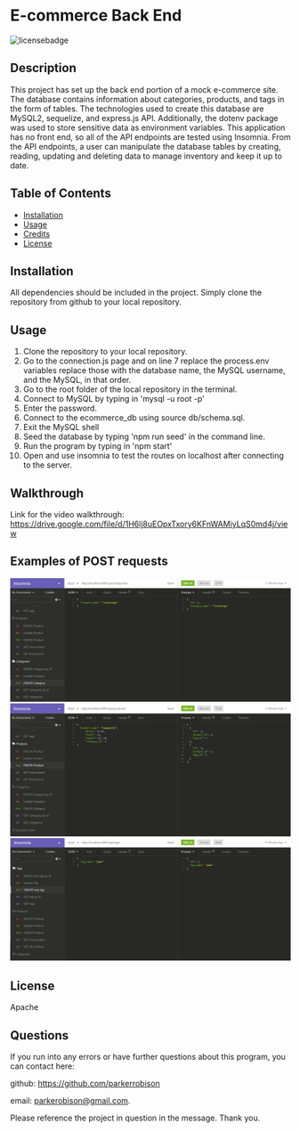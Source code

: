 # E-commerce Back End

  ![licensebadge](https://img.shields.io/badge/license-Apache-blue)

  ## Description 
  
  This project has set up the back end portion of a mock e-commerce site. The database contains information about categories, products, and tags in the form of tables. The technologies used to create this database are MySQL2, sequelize, and express.js API. Additionally, the dotenv package was used to store sensitive data as environment variables. This application has no front end, so all of the API endpoints are tested using Insomnia. From the API endpoints, a user can manipulate the database tables by creating, reading, updating and deleting data to manage inventory and keep it up to date. 
  
  
  ## Table of Contents
  
  * [Installation](#installation)
  * [Usage](#usage)
  * [Credits](#credits)
  * [License](#license)
  

  ## Installation
  
  All dependencies should be included in the project. Simply clone the repository from github to your local repository.
  
  ## Usage 

  1) Clone the repository to your local repository. 
  2) Go to the connection.js page and on line 7 replace the process.env variables replace those with the database name, the MySQL username, and the MySQL, in that order. 
  3) Go to the root folder of the local repository in the terminal. 
  4) Connect to MySQL by typing in 'mysql -u root -p' 
  5) Enter the password. 
  6) Connect to the ecommerce_db using source db/schema.sql. 
  7) Exit the MySQL shell 
  8) Seed the database by typing 'npm run seed' in the command line. 
  9) Run the program by typing in 'npm start' 
  10) Open and use insomnia to test the routes on localhost after connecting to the server.
  
  ## Walkthrough
  Link for the video walkthrough: https://drive.google.com/file/d/1H6lj8uEOpxTxory6KFnWAMiyLqS0md4j/view
  
  ## Examples of POST requests
  ![category-example](./images/cat_example.JPG)
  ![product-example](./images/product_example.JPG)
  ![tag-example](./images/tag_example.JPG)
   
  ## License

  Apache

  ## Questions
  If you run into any errors or have further questions about this program, you can contact here: 
  
  github: https://github.com/parkerrobison 
  
  email: parkerobison@gmail.com.
  
  Please reference the project in question in the message. Thank you.
